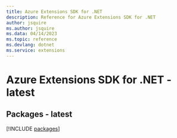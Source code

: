 ```yaml
---
title: Azure Extensions SDK for .NET
description: Reference for Azure Extensions SDK for .NET
author: jsquire
ms.author: jsquire
ms.data: 04/14/2023
ms.topic: reference
ms.devlang: dotnet
ms.service: extensions
---
```

# Azure Extensions SDK for .NET - latest
## Packages - latest
[!INCLUDE [packages](extensions-index.md)]